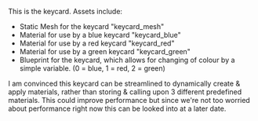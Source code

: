 This is the keycard. Assets include:

* Static Mesh for the keycard "keycard_mesh"
* Material for use by a blue keycard "keycard_blue"
* Material for use by a red keycard "keycard_red"
* Material for use by a green keycard "keycard_green"
* Blueprint for the keycard, which allows for changing of colour by a simple variable. (0 = blue, 1 = red, 2 = green)

I am convinced this keycard can be streamlined to dynamically create & apply materials, rather than storing & calling upon 3 different predefined materials. This could improve performance but since we're not too worried about performance right now this can be looked into at a later date.
